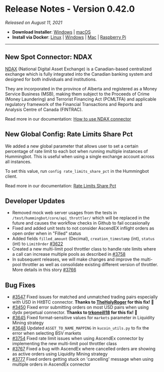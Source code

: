 # Release Notes - Version 0.42.0

*Released on August 11, 2021*

- **Download Installer**: [Windows](https://dist.hummingbot.io/hummingbot_v0.42.0_setup.exe) | [macOS](https://dist.hummingbot.io/hummingbot_v0.42.0.dmg)
- **Install via Docker**: [Linux](https://docs.hummingbot.io/installation/linux/#install-via-docker) | [Windows](https://docs.hummingbot.io/installation/windows/#install-via-docker) | [Mac](https://docs.hummingbot.io/installation/mac/#install-via-docker) | [Raspberry Pi](https://docs.hummingbot.io/installation/raspberry/)

---

## New Spot Connector: NDAX

[NDAX](https://ndax.io/) (National Digital Asset Exchange) is a Canadian-based centralized exchange which is fully integrated into the Canadian banking system and designed for both individuals and institutions.

They are incorporated in the province of Alberta and registered as a Money Service Business (MSB), making them subject to the Proceeds of Crime (Money Laundering) and Terrorist Financing Act (PCMLTFA) and applicable regulatory framework of the Financial Transactions and Reports and Analysis Centre of Canada (FINTRAC).

Read more in our documentation: [How to use NDAX connector](/connectors/ndax)

## New Global Config: Rate Limits Share Pct

We added a new global parameter that allows user to set a certain percentage of rate limit to each bot when running multiple instances of Hummingbot. This is useful when using a single exchange account across all instances.

To set this value, run `config rate_limits_share_pct` in the Hummingbot client.

Read more in our documentation: [Rate Limits Share Pct](/operation/rate-limits-share-pct)

## Developer Updates

- Removed mock web server usages from the tests in `/test/hummingbot/core/api_throttler/` which will be replaced in the future and causes the workflow checks in Github to fail occasionally
- Fixed and added unit tests to not consider AscendEX inflight orders as open order when in "Filled" status
- Added fields `filled_amount` (Decimal), `creation_timestamp` (int), `status` (int) to `LimitOrder` [#3622](https://github.com/coinalpha/hummingbot/issues/3622)
- Created a new multi-limit pool throttler class to handle rate limits where a call can increase multiple pools as described in [#3758](https://github.com/CoinAlpha/hummingbot/pull/3758)
- In subsequent releases, we will make changes and improve the multi-pool throttler as well as consolidate existing different version of throttler. More details in this story [#3766](https://github.com/CoinAlpha/hummingbot/issues/3766)

## Bug Fixes

- [#3547](https://github.com/CoinAlpha/hummingbot/issues/3547) Fixed issues for matched and unmatched trading pairs especially with USD in HitBTC connector. **Thanks to [TheHolyRoger](https://github.com/TheHolyRoger) for this fix! 🙏**
- [#3450](https://github.com/coinalpha/hummingbot/issues/3450) Fixed error submitting orders on most USD pairs when using dydx perpetual connector. **Thanks to [trkoneill18](https://github.com/trkoneill18) for this fix! 🙏**
- [#3645](https://github.com/coinalpha/hummingbot/issues/3645) Fixed format-sensitive values for `markets` parameter in Liquidity Mining strategy
- [#3648](https://github.com/CoinAlpha/hummingbot/issues/3648) Updated `ASSET_TO_NAME_MAPPING` in `kucoin_utils.py` to fix the error when selecting BSV markets
- [#3754](https://github.com/CoinAlpha/hummingbot/issues/3754) Fixed rate limit issues when using AscendEx connector by implementing the new multi-limit pool throttler class
- [#3767](https://github.com/CoinAlpha/hummingbot/issues/3767) Fixed a bug with AscendEx where cancelled orders are showing as active orders using Liquidity Mining strategy
- [#3777](https://github.com/coinalpha/hummingbot/issues/3777) Fixed orders getting stuck on 'cancelling' message when using multiple orders in AscendEx connector
